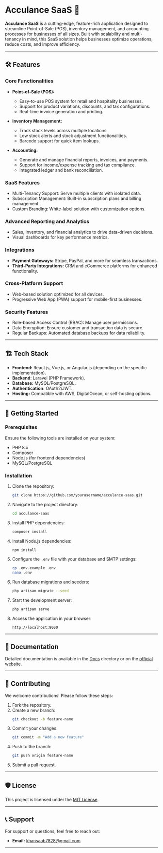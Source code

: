 # Acculance SaaS 🌟  
**Acculance SaaS** is a cutting-edge, feature-rich application designed to streamline Point-of-Sale (POS), inventory management, and accounting processes for businesses of all sizes. Built with scalability and multi-tenancy in mind, this SaaS solution helps businesses optimize operations, reduce costs, and improve efficiency.

---

## 🛠️ Features  

### **Core Functionalities**  
- **Point-of-Sale (POS):**  
  - Easy-to-use POS system for retail and hospitality businesses.  
  - Support for product variations, discounts, and tax configurations.  
  - Real-time invoice generation and printing.  

- **Inventory Management:**  
  - Track stock levels across multiple locations.  
  - Low stock alerts and stock adjustment functionalities.  
  - Barcode support for quick item lookups.  

- **Accounting:**  
  - Generate and manage financial reports, invoices, and payments.  
  - Support for income/expense tracking and tax compliance.  
  - Integrated ledger and bank reconciliation.  

### **SaaS Features**  
- Multi-Tenancy Support: Serve multiple clients with isolated data.  
- Subscription Management: Built-in subscription plans and billing management.  
- Custom Branding: White-label solution with customization options.  

### **Advanced Reporting and Analytics**  
- Sales, inventory, and financial analytics to drive data-driven decisions.  
- Visual dashboards for key performance metrics.  

### **Integrations**  
- **Payment Gateways:** Stripe, PayPal, and more for seamless transactions.  
- **Third-Party Integrations:** CRM and eCommerce platforms for enhanced functionality.  

### **Cross-Platform Support**  
- Web-based solution optimized for all devices.  
- Progressive Web App (PWA) support for mobile-first businesses.  

### **Security Features**  
- Role-based Access Control (RBAC): Manage user permissions.  
- Data Encryption: Ensure customer and transaction data is secure.  
- Regular Backups: Automated database backups for data reliability.  

---

## 🏗️ Tech Stack  
- **Frontend:** React.js, Vue.js, or Angular.js (depending on the specific implementation).  
- **Backend:** Laravel (PHP Framework).  
- **Database:** MySQL/PostgreSQL.  
- **Authentication:** OAuth2/JWT.  
- **Hosting:** Compatible with AWS, DigitalOcean, or self-hosting options.  

---

## 🚀 Getting Started  

### **Prerequisites**  
Ensure the following tools are installed on your system:  
- PHP 8.x  
- Composer  
- Node.js (for frontend dependencies)  
- MySQL/PostgreSQL  

### **Installation**  
1. Clone the repository:  
   ```bash  
   git clone https://github.com/yourusername/acculance-saas.git  
   ```  

2. Navigate to the project directory:  
   ```bash  
   cd acculance-saas  
   ```  

3. Install PHP dependencies:  
   ```bash  
   composer install  
   ```  

4. Install Node.js dependencies:  
   ```bash  
   npm install  
   ```  

5. Configure the `.env` file with your database and SMTP settings:  
   ```bash  
   cp .env.example .env  
   nano .env  
   ```  

6. Run database migrations and seeders:  
   ```bash  
   php artisan migrate --seed  
   ```  

7. Start the development server:  
   ```bash  
   php artisan serve  
   ```  

8. Access the application in your browser:  
   ```  
   http://localhost:8000  
   ```  

---

## 📖 Documentation  
Detailed documentation is available in the [Docs](./docs) directory or on the [official website](#).  

---

## 🤝 Contributing  
We welcome contributions! Please follow these steps:  
1. Fork the repository.  
2. Create a new branch:  
   ```bash  
   git checkout -b feature-name  
   ```  
3. Commit your changes:  
   ```bash  
   git commit -m "Add a new feature"  
   ```  
4. Push to the branch:  
   ```bash  
   git push origin feature-name  
   ```  
5. Submit a pull request.  

---

## 🛡️ License  
This project is licensed under the [MIT License](./LICENSE).  

---

## 📞 Support  
For support or questions, feel free to reach out:  
- **Email:** khansaab7828@gmail.com 

---
